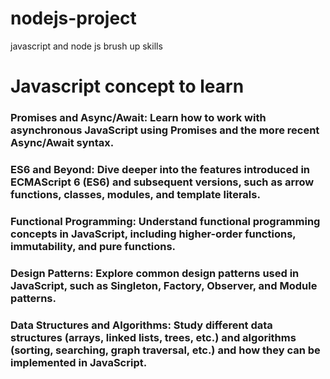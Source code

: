 # nodejs-project
javascript and node js brush up skills 

# Javascript concept to learn


### Promises and Async/Await: Learn how to work with asynchronous JavaScript using Promises and the more recent Async/Await syntax.

### ES6 and Beyond: Dive deeper into the features introduced in ECMAScript 6 (ES6) and subsequent versions, such as arrow functions, classes, modules, and template literals.

### Functional Programming: Understand functional programming concepts in JavaScript, including higher-order functions, immutability, and pure functions.

### Design Patterns: Explore common design patterns used in JavaScript, such as Singleton, Factory, Observer, and Module patterns.

### Data Structures and Algorithms: Study different data structures (arrays, linked lists, trees, etc.) and algorithms (sorting, searching, graph traversal, etc.) and how they can be implemented in JavaScript.
